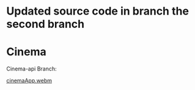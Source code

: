 # Updated source code in branch the second branch

# Cinema

Cinema-api Branch:

[cinemaApp.webm](https://user-images.githubusercontent.com/103438311/227340805-330ec5d0-bfc0-4162-a3d9-0fabd3652321.webm)
